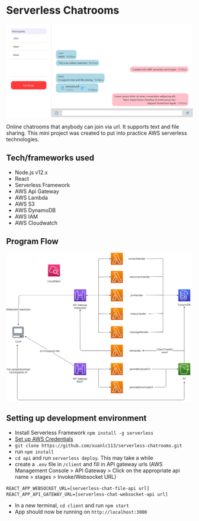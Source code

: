 # Serverless Chatrooms

![Client Preview](/Client.png)

Online chatrooms that anybody can join via url. It supports text and file sharing.
This mini project was created to put into practice AWS serverless technologies.

## Tech/frameworks used

- Node.js v12.x
- React
- Serverless Framework
- AWS Api Gateway
- AWS Lambda
- AWS S3
- AWS DynamoDB
- AWS IAM
- AWS Cloudwatch

## Program Flow

![Program Flow](/Structure.png)

## Setting up development environment

- Install Serverless Framework `npm install -g serverless`
- [Set up AWS Credentials](https://www.serverless.com/framework/docs/providers/aws/guide/credentials/)
- `git clone https://github.com/xuanlc113/serverless-chatrooms.git`
- run `npm install`
- `cd api` and run `serverless deploy`. This may take a while
- create a `.env` file in `/client` and fill in API gateway urls (AWS Management Console > API Gateway > Click on the appropriate api name > stages > Invoke/Websocket URL)

```
REACT_APP_WEBSOCKET_URL=[serverless-chat-file-api url]
REACT_APP_API_GATEWAY_URL=[serverless-chat-websocket-api url]
```

- In a new terminal, `cd client` and run `npm start`
- App should now be running on `http://localhost:3000`
